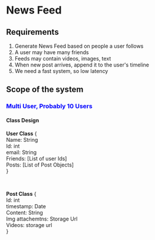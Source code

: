 <h1>News Feed</h1>
    <h2>Requirements</h2>
        <ol>
            <li>Generate News Feed based on people a user follows</li>
            <li>A user may have many friends</li>
            <li>Feeds may contain videos, images, text</li>
            <li>When new post arrives, append it to the user's timeline</li>
            <li>We need a fast system, so low latency</li>
        </ol>
    <h2>Scope of the system</h2>
    <h3><span style="color:blue">Multi User, Probably 10 Users</span></h3>
    <h4>Class Design</h4>
        <p>
        <b>User Class</b> { <br/>
        Name: String <br/>
        Id: int <br/>
        email: String <br/>
        Friends: [List of user Ids] <br/>
        Posts: [List of Post Objects] <br/>
        }
        </p>
        <br/>
        <p>
        <b>Post Class</b> { <br/>
        Id: int <br/>
        timestamp: Date <br/>
        Content: String <br/>
        Img attachemtns: Storage Url <br/>
        Videos: storage url <br/>
        }
        </p>
    
    
    